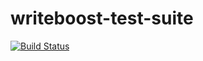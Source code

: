 # writeboost-test-suite

[![Build Status](https://travis-ci.org/akiradeveloper/writeboost-test-suite.svg?branch=develop)](https://travis-ci.org/akiradeveloper/writeboost-test-suite)
